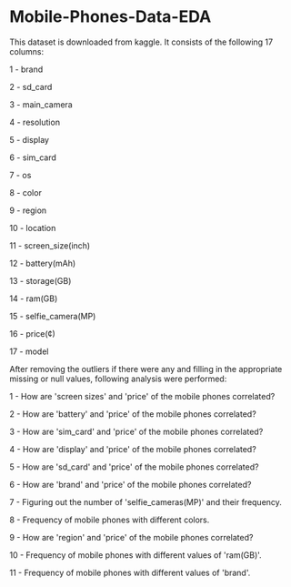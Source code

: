 # Mobile-Phones-Data-EDA

This dataset is downloaded from kaggle. It consists of the following 17 columns:

1 - brand		

2 - sd_card	

3 - main_camera

4 - resolution	

5 - display	

6 - sim_card	

7 - os	

8 - color	

9 - region	

10 - location	

11 - screen_size(inch)	

12 - battery(mAh)	

13 - storage(GB)	

14 - ram(GB)	

15 - selfie_camera(MP)	

16 - price(¢)

17 - model

After removing the outliers if there were any and filling in the appropriate missing or null values, following analysis were performed:

1 - How are 'screen sizes' and 'price' of the mobile phones correlated?

2 - How are 'battery' and 'price' of the mobile phones correlated?

3 - How are 'sim_card' and 'price' of the mobile phones correlated?

4 - How are 'display' and 'price' of the mobile phones correlated?

5 - How are 'sd_card' and 'price' of the mobile phones correlated?

6 - How are 'brand' and 'price' of the mobile phones correlated?

7 - Figuring out the number of 'selfie_cameras(MP)' and their frequency.

8 - Frequency of mobile phones with different colors.

9 - How are 'region' and 'price' of the mobile phones correlated?

10 - Frequency of mobile phones with different values of 'ram(GB)'.

11 - Frequency of mobile phones with different values of 'brand'.
